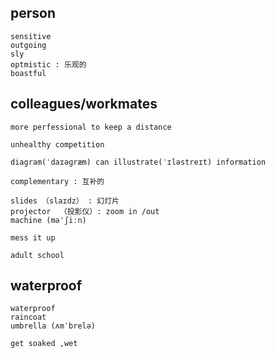 ## person
```
sensitive
outgoing
sly
optmistic : 乐观的
boastful
```

## colleagues/workmates
```
more perfessional to keep a distance 

unhealthy competition

diagram(ˈdaɪəɡræm) can illustrate(ˈɪləstreɪt) information

complementary : 互补的

slides （slaɪdz） : 幻灯片
projector  （投影仪）: zoom in /out 
machine (məˈʃiːn)

mess it up

adult school 
```


## waterproof
```
waterproof
raincoat
umbrella (ʌmˈbrelə)

get soaked ,wet 
```

